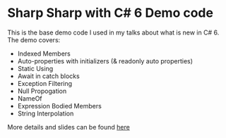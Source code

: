 # Sharp Sharp with C# 6 Demo code

This is the base demo code I used in my talks about what is new in C# 6. The demo covers:
- Indexed Members
- Auto-properties with initializers (& readonly auto properties)
- Static Using
- Await in catch blocks
- Exception Filtering
- Null Propogation 
- NameOf
- Expression Bodied Members
- String Interpolation

More details and slides can be found [here](http://www.sadev.co.za/content/slides-my-devday-march-2015-talks)
